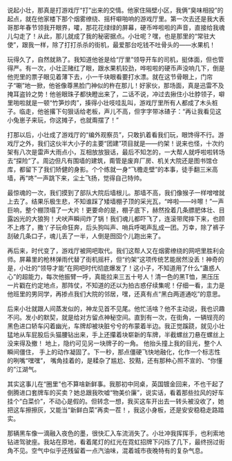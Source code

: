 说起小壮，那真是打游戏厅“打”出来的交情。他家住隔壁小区，我俩“臭味相投”的起点，就在他家楼下那个烟雾缭绕、摇杆噼啪响的游戏厅里。第一次去还是我大表哥那年春节领我开眼界，嚯，那花花绿绿的屏幕，硬币哗啦啦的声音，直接给我魂儿勾走了！从此，那儿就成了我的秘密据点。小壮呢？嘿，也是那里的“常驻大使”，跟我一样，除了打打杀杀的街机，最爱那台吃钱不吐骨头的——水果机！

玩得久了，自然就熟了。我知道他爸是给“厅里”领导开车的司机，挺体面，但也管得严。有一次，小壮正赌红了眼，跟水果机较劲，哗啦啦的硬币声没响几下，倒是他兜里的票子眼见着薄下去，小一千块眼看要打水漂。就在这节骨眼上，门帘子“唰”地一掀，他爸像尊黑脸门神似的杵在那儿！好家伙，那场面，真是迅雷不及掩耳盗铃之势！他爸眼珠子都快瞪出来了，二话不说，冲过去揪住小壮脖领子，噼里啪啦就是一顿“竹笋炒肉”，揍得小壮吱哇乱叫，游戏厅里所有人都成了木头桩子。临走，他爸撂下句狠话给老板，声儿不高，但字字带冰碴子：“再让我看见这小兔崽子来玩，你这摊子，也就甭摆了！”

打那以后，小壮成了游戏厅的“编外观察员”，只敢扒着看我们玩，眼馋得不行。游戏厅之外，我们这伙半大小子的主要“团建”项目就是——约架！说来也怪，十次约架有八次是雷声大雨点小，互相放放狠话，最后不知怎的，一大帮人就呼啦啦转场去“探险”了。周边但凡有围墙的建筑，甭管是废弃厂房、机关大院还是图书馆仓库，都留下了我们矫健的身影。个个练就一身“飞檐走壁”的本事，徒手翻三米高墙，再“咚”一声跳下来，尘土飞扬，觉得自己特帅。

最惊魂的一次，我们摸到了部队大院后墙根儿。那墙不高，我们像猴子一样噌噌就上去了。结果乐极生悲，不知谁踩了矮墙棚子顶的采光瓦，“哗啦——咔嚓！”一声巨响，整个棚顶塌了一大片！更要命的是，棚子底下，赫然拴着几条膘肥体壮、目露凶光的大狼狗！犬吠声瞬间炸了锅！我们魂儿都吓飞了，连滚带爬摔下来，也顾不上疼了，撒丫子玩命狂奔，后头狗叫声、哨兵呼喝声乱成一团。万幸，除了裤子刮破几条口子，魂儿丢了一半，人倒是囫囵个儿跑出来了。

再后来，时代变了，游戏厅被网吧取代。我们这帮人又在烟雾缭绕的网吧里胜利会师。屏幕里的枪林弹雨代替了街机摇杆，但“约架”这项传统艺能居然没丢！神奇的是，小壮的“领导才能”在网吧时代彻底爆发了！这小子，不知道用了什么“蛊惑人心”的超能力，每次他振臂一呼，真能拉来三五十号人！清一色的黑T恤，黑压压一片戳在约定地点，那阵仗，不知道的还以为拍古惑仔续集呢！仔细一看，主力是他班里的男同学，再掺点我们大院的邻居，嘿，还真有点“黑白两道通吃”的意思。

后来小壮就跟人间蒸发似的，神龙见首不见尾。他忙活啥？他不主动说，我也识趣不问。发小的默契，就是给对方留点神秘空间。直到有一次，在街角，一辆锃亮的黑色进口轿车闪着幽光，车牌却被块脏兮兮的布蒙着半边。我正觉蹊跷，就见小壮猛地从车屁股后头猫腰钻出来，手上还攥着块崭新的车牌，半截螺丝刀悬在螺丝上没来得及撤！ 地上，隐约可见另一块牌子的一角。 他抬头撞上我的目光，整个人瞬间僵住， 手上的动作凝固了。下一秒，那点僵硬飞快地融化，化作一个标志性的咧嘴“嘿嘿”， 嘴角挂着的，是糅杂了尴尬、狡黠，还有那种心照不宣的、“你懂的”江湖气。

其实这事儿在“圈里”也不算啥新鲜事。我那初中同桌，英国镀金回来，不也干起了倒腾进口套牌车的买卖？她总跟我吹嘘“物美价廉”，说实话，看着那些拉风的好车挂个“白菜价”，不动心是假的。但转念一想，我买这车开出去一转头被没收了，她把这车擦擦灰，又能当“新鲜白菜”再卖一茬！，我这小身板，还是安安稳稳走路踏实。

那辆黑车像一滴融入夜色的墨，很快汇入车流消失了。小壮冲我挥挥手，也利索地钻进驾驶座。我站在原地，看着尾灯的红光在霓虹招牌下闪烁了几下，最终拐过街角不见。空气中似乎还残留着一点汽油味，混着城市夜晚特有的复杂气息。

